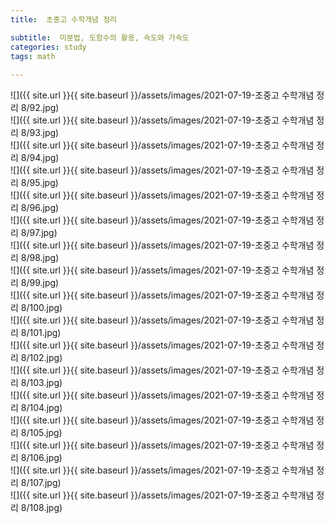 ```yaml
---
title:  초중고 수학개념 정리

subtitle:  미분법, 도함수의 활용, 속도와 가속도
categories: study 
tags: math
 
---
```


  
![]({{ site.url }}{{ site.baseurl }}/assets/images/2021-07-19-초중고 수학개념 정리 8/92.jpg)  
![]({{ site.url }}{{ site.baseurl }}/assets/images/2021-07-19-초중고 수학개념 정리 8/93.jpg)  
![]({{ site.url }}{{ site.baseurl }}/assets/images/2021-07-19-초중고 수학개념 정리 8/94.jpg)  
![]({{ site.url }}{{ site.baseurl }}/assets/images/2021-07-19-초중고 수학개념 정리 8/95.jpg)  
![]({{ site.url }}{{ site.baseurl }}/assets/images/2021-07-19-초중고 수학개념 정리 8/96.jpg)  
![]({{ site.url }}{{ site.baseurl }}/assets/images/2021-07-19-초중고 수학개념 정리 8/97.jpg)  
![]({{ site.url }}{{ site.baseurl }}/assets/images/2021-07-19-초중고 수학개념 정리 8/98.jpg)  
![]({{ site.url }}{{ site.baseurl }}/assets/images/2021-07-19-초중고 수학개념 정리 8/99.jpg)  
![]({{ site.url }}{{ site.baseurl }}/assets/images/2021-07-19-초중고 수학개념 정리 8/100.jpg)  
![]({{ site.url }}{{ site.baseurl }}/assets/images/2021-07-19-초중고 수학개념 정리 8/101.jpg)  
![]({{ site.url }}{{ site.baseurl }}/assets/images/2021-07-19-초중고 수학개념 정리 8/102.jpg)  
![]({{ site.url }}{{ site.baseurl }}/assets/images/2021-07-19-초중고 수학개념 정리 8/103.jpg)  
![]({{ site.url }}{{ site.baseurl }}/assets/images/2021-07-19-초중고 수학개념 정리 8/104.jpg)  
![]({{ site.url }}{{ site.baseurl }}/assets/images/2021-07-19-초중고 수학개념 정리 8/105.jpg)  
![]({{ site.url }}{{ site.baseurl }}/assets/images/2021-07-19-초중고 수학개념 정리 8/106.jpg)  
![]({{ site.url }}{{ site.baseurl }}/assets/images/2021-07-19-초중고 수학개념 정리 8/107.jpg)  
![]({{ site.url }}{{ site.baseurl }}/assets/images/2021-07-19-초중고 수학개념 정리 8/108.jpg)  
